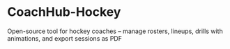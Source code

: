 # CoachHub-Hockey
Open-source tool for hockey coaches – manage rosters, lineups, drills with animations, and export sessions as PDF
